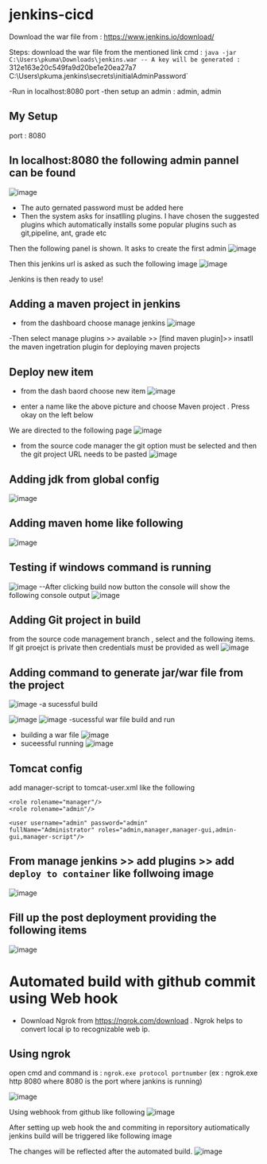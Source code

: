# jenkins-cicd

Download the war file from : https://www.jenkins.io/download/

Steps:
download the war file from the mentioned link
cmd : `java -jar C:\Users\pkuma\Downloads\jenkins.war
  -- A key will be generated : `312e163e20c549fa9d20be1e20ea27a7`
 ` C:\Users\pkuma\.jenkins\secrets\initialAdminPassword`
  
  -Run in localhost:8080 port
  -then setup an admin : admin, admin




## My Setup

port : 8080

## In localhost:8080 the following admin pannel can be found
![image](https://user-images.githubusercontent.com/46686524/148693517-c31d2dae-6f3d-493c-bb6b-510655ab8e4a.png)

- The auto gernated password must be added here
- Then the system asks for insatlling plugins. I have chosen the suggested plugins which automatically installs some popular plugins such as git,pipeline, ant, grade etc

Then the following panel is shown. It asks to create the first admin
![image](https://user-images.githubusercontent.com/46686524/148693859-7bff92e7-4a9e-464a-8a04-cdde87b38a09.png)

Then this jenkins url is asked as such the following image
![image](https://user-images.githubusercontent.com/46686524/148693916-5d126016-3544-4d85-a505-30b49520d9aa.png)

Jenkins is then ready to use!

## Adding a maven project in jenkins
- from the dashboard choose manage jenkins
![image](https://user-images.githubusercontent.com/46686524/148694126-cbe46798-6d93-4ccb-84e9-c52329889215.png)

-Then select manage plugins >> available >> [find maven plugin]>> insatll the maven ingetration plugin for deploying maven projects

## Deploy new item
- from the dash baord choose new item
![image](https://user-images.githubusercontent.com/46686524/148694310-dc057821-be2e-43c0-8cde-331655ddfbde.png)

- enter a name like the above picture and choose Maven project . Press okay on the left below

We are directed to the following page
![image](https://user-images.githubusercontent.com/46686524/148694362-b3fd6e14-113d-49df-9a03-127eea79a28f.png)

- from the source code manager the git option must be selected and then the git project URL needs to be pasted
![image](https://user-images.githubusercontent.com/46686524/148694395-4b6ad48f-9c1e-4949-88b3-6d069bb57f06.png)

## Adding jdk from global config 
![image](https://user-images.githubusercontent.com/46686524/154003666-b2fafb8d-793a-41d5-9c2c-43e86af63d42.png)

## Adding maven home like following
![image](https://user-images.githubusercontent.com/46686524/154003814-5555386a-4a0e-4366-9dce-b98cc0d70e18.png)

## Testing if windows command is running
![image](https://user-images.githubusercontent.com/46686524/154004033-ddf48112-c75f-4c30-b8b0-a18a8215a262.png)
--After clicking build now button the console will show the following console output
![image](https://user-images.githubusercontent.com/46686524/154004569-fca46c4b-eb3d-412b-8f9e-181c9c1d4c2c.png)

## Adding Git project in build
from the source code management branch , select and the following items. If git proejct is private then credentials must be provided as well
![image](https://user-images.githubusercontent.com/46686524/154004951-2b5007da-fdae-42ed-a2eb-8dcdc8ed6746.png)

## Adding command to generate jar/war file from the project
![image](https://user-images.githubusercontent.com/46686524/154007911-6f5a5fe5-e3d8-4a0a-9b6c-b17cea87ee25.png)
-a sucessful build

![image](https://user-images.githubusercontent.com/46686524/154009060-7804a123-40d3-434e-a9cf-70d66b5258c5.png)
![image](https://user-images.githubusercontent.com/46686524/154009087-5a2aee9c-193a-40d3-bfa9-f715b0d74470.png)
-sucessful war file build and run
- building a war file
![image](https://user-images.githubusercontent.com/46686524/154011939-bb173a56-d9ce-4a18-8650-ee232aa261ae.png)
- suceessful running
![image](https://user-images.githubusercontent.com/46686524/154011418-fc0d13dc-cefe-41e6-ad8f-0c05bc5981ba.png)




## Tomcat config
add manager-script to tomcat-user.xml like the following

```
<role rolename="manager"/>
<role rolename="admin"/>

<user username="admin" password="admin"
fullName="Administrator" roles="admin,manager,manager-gui,admin-gui,manager-script"/>
```

## From manage jenkins >> add plugins >> add `deploy to container` like follwoing image

![image](https://user-images.githubusercontent.com/46686524/154029687-f80b3e1c-e012-4f4f-a212-c71670da981f.png)

## Fill up the post deployment providing the following items
![image](https://user-images.githubusercontent.com/46686524/154035860-b5e8e819-496d-44c1-855c-c946b54bccfa.png)

# Automated build with github commit using Web hook

* Download Ngrok from https://ngrok.com/download . Ngrok helps to convert local ip to recognizable web ip.

## Using ngrok
open cmd and command is : `ngrok.exe protocol portnumber` (ex : ngrok.exe http 8080 where 8080 is the port where jankins is running)

![image](https://user-images.githubusercontent.com/46686524/155067135-dcd447ba-01ac-4fb1-ad19-aec59197ee5a.png)

Using webhook from github like following
![image](https://user-images.githubusercontent.com/46686524/155067748-9c8add7d-46d4-4afc-8d82-4d1bae597597.png)

After setting up web hook the and commiting in reporsitory autiomatically jenkins build will be triggered like following image

The changes will be reflected after the automated build.
![image](https://user-images.githubusercontent.com/46686524/155070616-1ec7c04f-0967-4110-9d27-7c04957b66ab.png)


